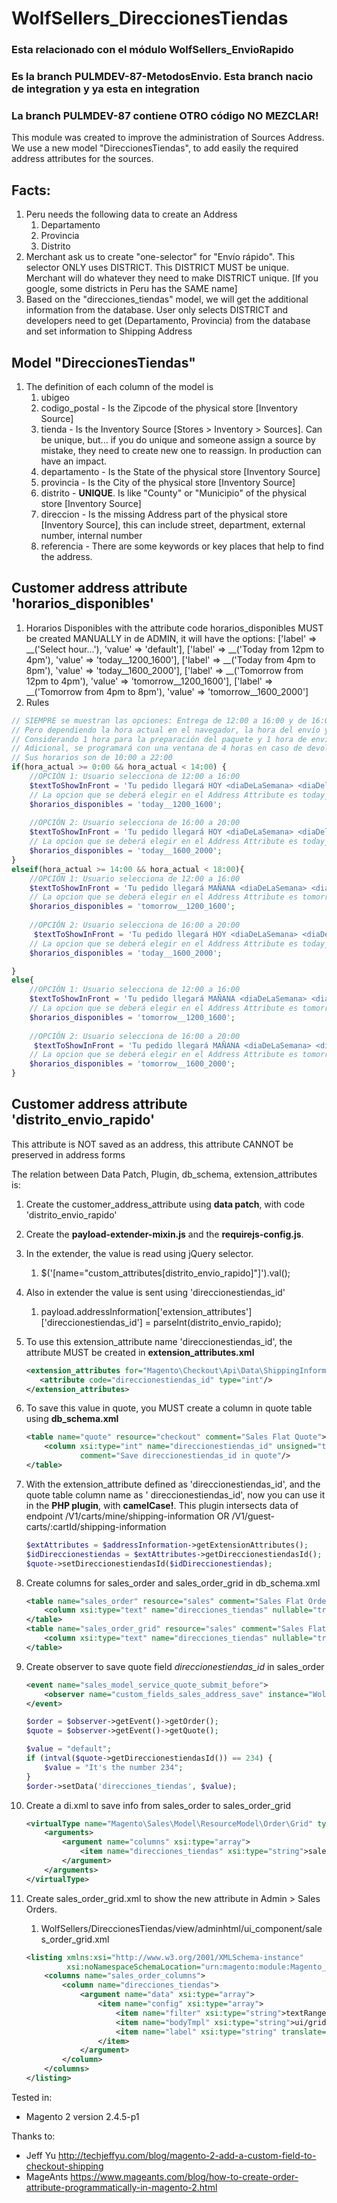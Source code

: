 # WolfSellers_DireccionesTiendas
### Esta relacionado con el módulo WolfSellers_EnvioRapido
### Es la branch PULMDEV-87-MetodosEnvio. Esta branch nacio de integration y ya esta en integration
### La branch PULMDEV-87 contiene OTRO código NO MEZCLAR!
This module was created to improve the administration of Sources Address.
We use a new model "DireccionesTiendas", to add easily the required address attributes for the sources.

## Facts:

1. Peru needs the following data to create an Address
    1. Departamento
    2. Provincia
    3. Distrito
2. Merchant ask us to create "one-selector" for "Envío rápido". This selector ONLY uses DISTRICT. This DISTRICT MUST be
   unique. Merchant will do whatever they need to make DISTRICT
   unique. [If you google, some districts in Peru has the SAME name]
3. Based on the "direcciones_tiendas" model, we will get the additional information from the database. User only selects
   DISTRICT and developers need to get  (Departamento, Provincia) from the database and set information to Shipping
   Address

## Model "DireccionesTiendas"

1. The definition of each column of the model is
    1. ubigeo
    2. codigo_postal - Is the Zipcode of the physical store [Inventory Source]
    3. tienda - Is the Inventory Source [Stores > Inventory > Sources]. Can be unique, but... if you do unique and
       someone assign a source by mistake, they need to create new one to reassign. In production can have an impact.
    4. departamento - Is the State of the physical store [Inventory Source]
    5. provincia - Is the City of the physical store [Inventory Source]
    6. distrito - **UNIQUE**. Is like "County" or "Municipio" of the physical store [Inventory Source]
    7. direccion - Is the missing Address part of the physical store [Inventory Source], this can include street,
       department, external number, internal number
    8. referencia - There are some keywords or key places that help to find the address.

## Customer address attribute 'horarios_disponibles'

1. Horarios Disponibles with the attribute code horarios_disponibles MUST be created MANUALLY in de ADMIN, it will have
   the options:
    ['label' => __('Select hour...'), 'value' => 'default'],
    ['label' => __('Today from 12pm to 4pm'), 'value' => 'today__1200_1600'],
    ['label' => __('Today from 4pm to 8pm'), 'value' => 'today__1600_2000'],
    ['label' => __('Tomorrow from 12pm to 4pm'), 'value' => 'tomorrow__1200_1600'],
    ['label' => __('Tomorrow from 4pm to 8pm'), 'value' => 'tomorrow__1600_2000']
2. Rules

```php
// SIEMPRE se muestran las opciones: Entrega de 12:00 a 16:00 y de 16:00 a 20:00
// Pero dependiendo la hora actual en el navegador, la hora del envío y el texto serán DIFERENTES 
// Considerando 1 hora para la preparación del paquete y 1 hora de envío.
// Adicional, se programará con una ventana de 4 horas en caso de devolución.
// Sus horarios son de 10:00 a 22:00
if(hora_actual >= 0:00 && hora_actual < 14:00) { 
    //OPCIÓN 1: Usuario selecciona de 12:00 a 16:00 
    $textToShowInFront = 'Tu pedido llegará HOY <diaDeLaSemana> <diaDelMes> <mes> en un rango de 12 a 4pm';
    // La opcion que se deberá elegir en el Address Attribute es today__1200_1600
    $horarios_disponibles = 'today__1200_1600';
    
    //OPCIÓN 2: Usuario selecciona de 16:00 a 20:00
    $textToShowInFront = 'Tu pedido llegará HOY <diaDeLaSemana> <diaDelMes> <mes> en un rango de 4 a 8pm';
    // La opcion que se deberá elegir en el Address Attribute es today__1600_2000
    $horarios_disponibles = 'today__1600_2000';
}
elseif(hora_actual >= 14:00 && hora_actual < 18:00){
    //OPCIÓN 1: Usuario selecciona de 12:00 a 16:00 
    $textToShowInFront = 'Tu pedido llegará MAÑANA <diaDeLaSemana> <diaDelMes> <mes> en un rango de 12 a 4pm';
    // La opcion que se deberá elegir en el Address Attribute es tomorrow__1200_1600
    $horarios_disponibles = 'tomorrow__1200_1600';
    
    //OPCIÓN 2: Usuario selecciona de 16:00 a 20:00 
     $textToShowInFront = 'Tu pedido llegará HOY <diaDeLaSemana> <diaDelMes> <mes> en un rango de 4 a 8pm';
    // La opcion que se deberá elegir en el Address Attribute es today__1600_2000
    $horarios_disponibles = 'today__1600_2000';

}
else{
    //OPCIÓN 1: Usuario selecciona de 12:00 a 16:00 
    $textToShowInFront = 'Tu pedido llegará MAÑANA <diaDeLaSemana> <diaDelMes> <mes> en un rango de 12 a 4pm';
    // La opcion que se deberá elegir en el Address Attribute es tomorrow__1200_1600
    $horarios_disponibles = 'tomorrow__1200_1600';
    
    //OPCIÓN 2: Usuario selecciona de 16:00 a 20:00 
     $textToShowInFront = 'Tu pedido llegará MAÑANA <diaDeLaSemana> <diaDelMes> <mes> en un rango de 4 a 8pm';
    // La opcion que se deberá elegir en el Address Attribute es tomorrow__1600_2000
    $horarios_disponibles = 'tomorrow__1600_2000';
}
```

## Customer address attribute 'distrito_envio_rapido'

This attribute is NOT saved as an address, this attribute CANNOT be preserved in address forms

The relation between Data Patch, Plugin, db_schema, extension_attributes is:

1. Create the customer_address_attribute using **data patch**, with code 'distrito_envio_rapido'
2. Create the **payload-extender-mixin.js** and the **requirejs-config.js**.
3. In the extender, the value is read using jQuery selector.
    1. $('[name="custom_attributes[distrito_envio_rapido]"]').val();
4. Also in extender the value is sent using 'direccionestiendas_id'
    1. payload.addressInformation['extension_attributes']['direccionestiendas_id'] = parseInt(distrito_envio_rapido);
5. To use this extension_attribute name 'direccionestiendas_id', the attribute MUST be created in
   **extension_attributes.xml**
   ```xml
   <extension_attributes for="Magento\Checkout\Api\Data\ShippingInformationInterface">
      <attribute code="direccionestiendas_id" type="int"/>
   </extension_attributes>
   ```
6. To save this value in quote, you MUST create a column in quote table using **db_schema.xml**
    ```xml
    <table name="quote" resource="checkout" comment="Sales Flat Quote">
        <column xsi:type="int" name="direccionestiendas_id" unsigned="true" nullable="true"
                comment="Save direccionestiendas_id in quote"/>
    </table>
    ```

7. With the extension_attribute defined as 'direccionestiendas_id', and the quote table column name as '
   direccionestiendas_id', now you can use it in the **PHP plugin**, with **camelCase!**. This plugin intersects data of
   endpoint /V1/carts/mine/shipping-information OR /V1/guest-carts/:cartId/shipping-information
    ```php
    $extAttributes = $addressInformation->getExtensionAttributes();
    $idDireccionestiendas = $extAttributes->getDireccionestiendasId();
    $quote->setDireccionestiendasId($idDireccionestiendas);
    ```

8. Create columns for sales_order and sales_order_grid in db_schema.xml
    ```xml
    <table name="sales_order" resource="sales" comment="Sales Flat Order">
        <column xsi:type="text" name="direcciones_tiendas" nullable="true" comment="Save direccionestiendas as sent to Savar in order"/>
    </table>
    <table name="sales_order_grid" resource="sales" comment="Sales Flat Order Grid">
        <column xsi:type="text" name="direcciones_tiendas" nullable="true" comment="Save direccionestiendas as sent to Savar in order grid"/>
    </table>
    ```

9. Create observer to save quote field *direccionestiendas_id* in sales_order
    ```xml
    <event name="sales_model_service_quote_submit_before">
        <observer name="custom_fields_sales_address_save" instance="WolfSellers\DireccionesTiendas\Observer\SaveCustomFieldsInOrder" />
    </event>
    ```
    ```php
    $order = $observer->getEvent()->getOrder();
    $quote = $observer->getEvent()->getQuote();
    
    $value = "default";
    if (intval($quote->getDireccionestiendasId()) == 234) {
        $value = "It's the number 234";
    }
    $order->setData('direcciones_tiendas', $value);
    ```

10. Create a di.xml to save info from sales_order to sales_order_grid
    ```xml
    <virtualType name="Magento\Sales\Model\ResourceModel\Order\Grid" type="Magento\Sales\Model\ResourceModel\Grid">
        <arguments>
            <argument name="columns" xsi:type="array">
                <item name="direcciones_tiendas" xsi:type="string">sales_order.direcciones_tiendas</item>
            </argument>
        </arguments>
    </virtualType>
    ```


11. Create sales_order_grid.xml to show the new attribute in Admin > Sales Orders.
    1. WolfSellers/DireccionesTiendas/view/adminhtml/ui_component/sales_order_grid.xml

    ```xml
    <listing xmlns:xsi="http://www.w3.org/2001/XMLSchema-instance"
             xsi:noNamespaceSchemaLocation="urn:magento:module:Magento_Ui:etc/ui_configuration.xsd">
        <columns name="sales_order_columns">
            <column name="direcciones_tiendas">
                <argument name="data" xsi:type="array">
                    <item name="config" xsi:type="array">
                        <item name="filter" xsi:type="string">textRange</item>
                        <item name="bodyTmpl" xsi:type="string">ui/grid/cells/html</item>
                        <item name="label" xsi:type="string" translate="true">Dirección Tienda a Savar</item>
                    </item>
                </argument>
            </column>
        </columns>
    </listing>
    ```

Tested in:

- Magento 2 version 2.4.5-p1

Thanks to:

- Jeff Yu http://techjeffyu.com/blog/magento-2-add-a-custom-field-to-checkout-shipping
- MageAnts https://www.mageants.com/blog/how-to-create-order-attribute-programmatically-in-magento-2.html


